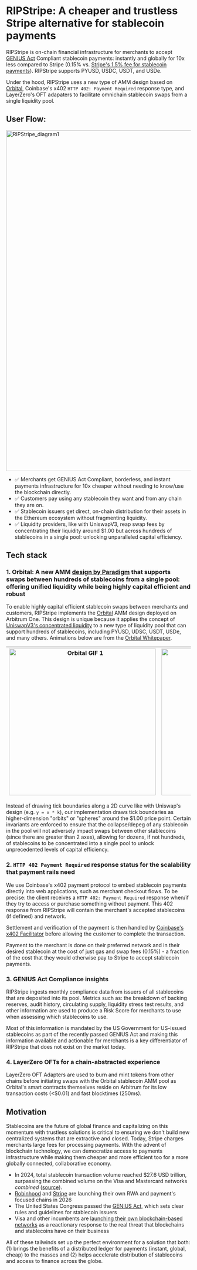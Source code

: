 # RIPStripe: A cheaper and trustless Stripe alternative for stablecoin payments
RIPStripe is on-chain financial infrastructure for merchants to accept [GENIUS Act](https://www.congress.gov/bill/119th-congress/senate-bill/394/text) Compliant stablecoin payments: instantly and globally for 10x less compared to Stripe (0.15% vs. [Stripe's 1.5% fee for stablecoin payments](https://stripe.com/pricing#payments)). RIPStripe supports PYUSD, USDC, USDT, and USDe.

Under the hood, RIPStripe uses a new type of AMM design based on [Orbital](https://www.paradigm.xyz/2025/06/orbital), Coinbase's x402 `HTTP 402: Payment Required` response type, and LayerZero's OFT adapaters to facilitate omnichain stablecoin swaps from a single liquidity pool. 

## User Flow:
<img width="1386" height="929" alt="RIPStripe_diagram1" src="https://github.com/user-attachments/assets/7d8488b5-1a2b-4f4c-a4f2-f9a64a71c84b" />

* :white_check_mark: Merchants get GENIUS Act Compliant, borderless, and instant payments infrastructure for 10x cheaper without needing to know/use the blockchain directly.
* :white_check_mark: Customers pay using any stablecoin they want and from any chain they are on.
* :white_check_mark: Stablecoin issuers get direct, on-chain distribution for their assets in the Ethereum ecosystem without fragmenting liquidity.
* :white_check_mark: Liquidity providers, like with UniswapV3, reap swap fees by concentrating their liquidity around $1.00 but across hundreds of stablecoins in a single pool: unlocking unparalleled capital efficiency.

## Tech stack
### 1. Orbital: A new AMM [design by Paradigm](https://www.paradigm.xyz/2025/06/orbital) that supports swaps between hundreds of stablecoins from a single pool: offering unified liquidity while being highly capital efficient and robust
To enable highly capital efficient stablecoin swaps between merchants and customers, RIPStripe implements the [Orbital](https://www.paradigm.xyz/2025/06/orbital) AMM design deployed on Arbitrum One. This design is unique because it applies the concept of [UniswapV3's concentrated liquidity](https://docs.uniswap.org/concepts/protocol/concentrated-liquidity) to a new type of liquidity pool that can support hundreds of stablecoins, including PYUSD, UDSC, USDT, USDe, and many others. Animations below are from the [Orbital Whitepaper](https://www.paradigm.xyz/2025/06/orbital).

| <img src="https://raw.githubusercontent.com/leeederek/sphere-swap/main/media/orbital-gif-1.gif" width="400" alt="Orbital GIF 1" /> | <img src="https://raw.githubusercontent.com/leeederek/sphere-swap/main/media/orbital-gif-2.gif" width="400" alt="Orbital GIF 2" /> |
|---|---|

Instead of drawing tick boundaries along a 2D curve like with Uniswap's design (e.g. `y = x * k`), our implementation draws tick boundaries as higher-dimension "orbits" or "spheres" around the $1.00 price point. Certain invariants are enforced to ensure that the collapse/depeg of any stablecoin in the pool will not adversely impact swaps between other stablecoins (since there are greater than 2 axes), allowing for dozens, if not hundreds, of stablecoins to be concentrated into a single pool to unlock unprecedented levels of capital efficiency. 

### 2. `HTTP 402 Payment Required` response status for the scalability that payment rails need
We use Coinbase's x402 payment protocol to embed stablecoin payments directly into web applications, such as merchant checkout flows. To be precise: the client receives a `HTTP 402: Payment Required` response when/if they try to access or purchase something without payment. This 402 response from RIPStripe will contain the merchant's accepted stablecoins (if defined) and network. 

Settlement and verification of the payment is then handled by [Coinbase's x402 Facilitator](https://docs.cdp.coinbase.com/api-reference/v2/rest-api/x402-facilitator/x402-facilitator) before allowing the customer to complete the transaction. 

Payment to the merchant is done on their preferred network and in their desired stablecoin at the cost of just gas and swap fees (0.15%) - a fraction of the cost that they would otherwise pay to Stripe to accept stablecoin payments.

### 3. GENIUS Act Compliance insights
RIPStripe ingests monthly compliance data from issuers of all stablecoins that are deposited into its pool. Metrics such as: the breakdown of backing reserves, audit history, circulating supply, liquidity stress test results, and other information are used to produce a Risk Score for merchants to use when assessing which stablecoins to use. 

Most of this information is mandated by the US Government for US-issued stablecoins as part of the recently passed GENIUS Act and making this information available and actionable for merchants is a key differentiator of RIPStripe that does not exist on the market today.

### 4. LayerZero OFTs for a chain-abstracted experience
LayerZero OFT Adapters are used to burn and mint tokens from other chains before initiating swaps with the Orbital stablecoin AMM pool as Orbital's smart contracts themselves reside on Arbitrum for its low transaction costs (<$0.01) and fast blocktimes (250ms). 

## Motivation
Stablecoins are the future of global finance and capitalizing on this momentum with trustless solutions is critical to ensuring we don't build new centralized systems that are extractive and closed. Today, Stripe charges merchants large fees for processing payments. With the advent of blockchain technology, we can democratize access to payments infrastructure while making them cheaper and more efficient too for a more globally connected, collaborative economy.
* In 2024, total stablecoin transaction volume reached $27.6 USD trillion, surpassing the combined volume on the Visa and Mastercard networks *combined* ([source](https://blog.cex.io/ecosystem/stablecoin-landscape-34864)). 
* [Robinhood](https://newsroom.aboutrobinhood.com/robinhood-launches-stock-tokens-reveals-layer-2-blockchain-and-expands-crypto-suite-in-eu-and-us-with-perpetual-futures-and-staking/) and [Stripe](https://cryptobriefing.com/stripe-builds-tempo-blockchain-paradigm/) are launching their own RWA and payment's focused chains in 2026
* The United States Congress passed the [GENIUS Act](https://www.congress.gov/bill/119th-congress/senate-bill/394/text), which sets clear rules and guidelines for stablecoin issuers
* Visa and other incumbents are [launching their own blockchain-based networks](https://corporate.visa.com/en/about-visa/visanet.html) as a reactionary response to the real threat that blockchains and stablecoins have on their business

All of these tailwinds set up the perfect environment for a solution that both: (1) brings the benefits of a distributed ledger for payments (instant, global, cheap) to the masses and (2) helps accelerate distribution of stablecoins and access to finance across the globe.


















